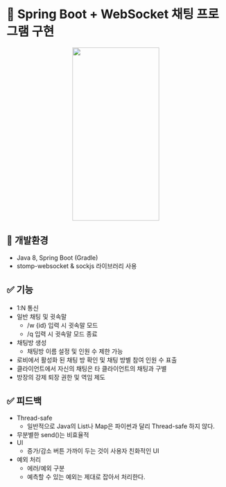 # 📌 Spring Boot + WebSocket 채팅 프로그램 구현  
<p align="center">
 <img src="https://github.com/HyebinPark96/spring-websocket-chat/assets/96033225/e8d65921-76a7-434e-8676-9f2cf814b1c4" data-canonical-src="https://github.com/HyebinPark96/spring-websocket-chat/assets/96033225/e8d65921-76a7-434e-8676-9f2cf814b1c4" width="200" height="400" />
</p>

## 🔨 개발환경
* Java 8, Spring Boot (Gradle)  
* stomp-websocket & sockjs 라이브러리 사용
## ✅ 기능
  * 1:N 통신
  * 일반 채팅 및 귓속말 
    * /w {id} 입력 시 귓속말 모드
    * /q 입력 시 귓속말 모드 종료
  * 채팅방 생성
    *  채팅방 이름 설정 및 인원 수 제한 가능  
  * 로비에서 활성화 된 채팅 방 확인 및 채팅 방별 참여 인원 수 표출
  * 클라이언트에서 자신의 채팅은 타 클라이언트의 채팅과 구별
  * 방장의 강제 퇴장 권한 및 역임 제도
## ✅ 피드백
  * Thread-safe  
    * 일반적으로 Java의 List나 Map은 파이썬과 달리 Thread-safe 하지 않다.  
  * 무분별한 send()는 비효율적  
  * UI  
    * 증가/감소 버튼 가까이 두는 것이 사용자 친화적인 UI  
  * 예외 처리
    * 에러/예외 구분
    * 예측할 수 있는 예외는 제대로 잡아서 처리한다.
